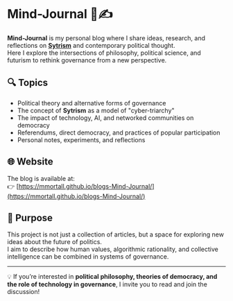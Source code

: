 # Mind-Journal 🧠✍️

**Mind-Journal** is my personal blog where I share ideas, research, and reflections on [**Sytrism**](https://mmortall.github.io/blogs-Mind-Journal/posts/en/sytrism-as-a-new-form-of-government/) and contemporary political thought.  
Here I explore the intersections of philosophy, political science, and futurism to rethink governance from a new perspective.

## 🔍 Topics

- Political theory and alternative forms of governance  
- The concept of **Sytrism** as a model of "cyber-triarchy"  
- The impact of technology, AI, and networked communities on democracy  
- Referendums, direct democracy, and practices of popular participation  
- Personal notes, experiments, and reflections  

## 🌐 Website

The blog is available at:  
👉 [https://mmortall.github.io/blogs-Mind-Journal/](https://mmortall.github.io/blogs-Mind-Journal/)

## 🎯 Purpose

This project is not just a collection of articles, but a space for exploring new ideas about the future of politics.  
I aim to describe how human values, algorithmic rationality, and collective intelligence can be combined in systems of governance.

---

💡 If you’re interested in **political philosophy, theories of democracy, and the role of technology in governance**, I invite you to read and join the discussion!
